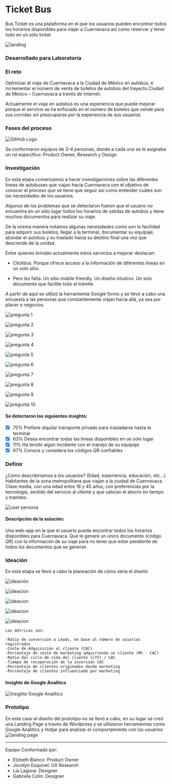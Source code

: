 # Ticket Bus

Bus Ticket es una plataforma en el que los usuarios pueden encontrar todos los horarios disponibles para viajar a Cuernavaca así como reservar y tener todo en un sólo ticket

![landing](https://user-images.githubusercontent.com/32862353/38530717-a4fc3072-3c31-11e8-8620-b3c5db5e8ddf.jpg)

### Desarrollado para Laboratoria

### El reto
Optimizar el viaje de Cuernavaca a la Ciudad de México en autobús, e incrementar el número de venta de boletos de autobús del trayecto Ciudad de México – Cuernavaca a través de Internet.

Actualmente el viaje en autobús es una experiencia que puede mejorar porque el servicio se ha enfocado en el número de boletos que vende para sus corridas sin preocuparse por la experiencia de sus usuarios


### Fases del proceso

![GitHub Logo](assets/images/proceso.jpg)

Se conformaron equipos de 3-4 personas, donde a cada una se le asignaba un rol específico: Product Owner, Research y Design

### Investigación
En esta etapa comenzamos a hacer investigaciones sobre las diferentes lineas de autobuses que viajan hacia Cuernavaca con el objetivo de conocer el proceso que se tiene que seguir así como entender cuáles son las necesidades de los usuarios.

Algunos de los problemas que se detectaron fueron que el usuario no encuentra en un sólo lugar todos los horarios de salidas de autobús y tiene muchos documentos para realizar su viaje.

De la misma manera notamos algunas necesidades como son la facilidad para adquirir sus boletos, llegar a la terminal, documentar su equipaje, abordar el autobús y su traslado hacia su destino final una vez que desciende de la unidad.

Entre quienes brindan actualmente estos servicios a mejorar destacan:
* Clickbus. Porque ofrece acceso a la información de diferentes líneas en un solo sitio.


* Pero les falta: Un sitio mobile friendly. Un diseño intuitivo. Un solo documento que facilite todo el trámite.


A partir de aquí se utilizó la herramienta Google forms y se llevó a cabo una encuesta a las personas que constantemente viajan hacia allá, ya sea por placer o negocios.

![pregunta 1](assets/images/resp1.jpg)

![pregunta 2](assets/images/resp2.jpg)

![pregunta 3](assets/images/resp3.jpg)

![pregunta 4](assets/images/resp4.jpg)

![pregunta 5](assets/images/resp5.jpg)

![pregunta 6](assets/images/resp6.jpg)

![pregunta 7](assets/images/resp7.jpg)

![pregunta 8](assets/images/resp8.jpg)

![pregunta 9](assets/images/resp9.jpg)

![pregunta 10](assets/images/resp10.jpg)


#### Se detectaron los siguientes insights:

- [x] 70% Prefiere alquilar transporte privado para trasladarse hasta la terminal
- [x] 63% Desea encontrar todas las lineas disponibles en un solo lugar
- [x] 11% Ha tenido algún incidente con el manejo de su equipaje
- [x] 67% Conoce y considera los códigos QR confiables

### Definir

¿Cómo describiríamos a los usuarios? (Edad, experiencia, educación, etc...)
Habitantes de la zona metropolitana que viajan a la ciudad de Cuernavaca. Clase media, con una edad entre 18 y 45 años, con preferencias por la tecnología, sentido del servicio al cliente y que valoran el ahorro en tiempo y tramites.

![user persona](assets/images/definir.jpg)

#### Descripción de la solución:

Una web-app en la que el usuario pueda encontrar todos los horarios disponibles para Cuernavaca. Que le genere un único documento (código QR) con la información de su viaje para no tener que estar pendiente de todos los documentos que se generan

### Ideación

En esta etapa se llevó a cabo la planeación de cómo sería el diseño

![ideación](assets/images/acciones1.jpg)

![ideacion](assets/images/acciones2.jpg)

![ideacion](assets/images/acciones3.jpg)

![ideacion](assets/images/acciones4.jpg)

![ideacion](assets/images/acciones5.jpg)

```
Las métricas son:

-Ratio de conversión a Leads, en base al número de usuarios registrados
-Coste de Adquisición al cliente (CAC)
-Porcentaje de coste de marketing adquiriendo un cliente (M% - CAC)
-Ratio del ciclo de vida del cliente (LTV) / CAC
-Tiempo de recuperación de la inversión CAC
-Porcentaje de clientes originados desde marketing
-Porcentaje de clientes influenciado por marketing
```
#### Insights de Google Analitics

![Insights Google Analitics](assets/images/INSIGHTS.jpg)

### Prototipo

En este caso el diseño del prototipo no se llevó a cabo, en su lugar se creó una Landing Page a través de Wordpress y se utilizaron herramientas como Google Analitics y Hotjar para analizar el comportamiento con los usuarios
![landing page](assets/images/busticket-landing-page.png)

<hr>
Equipo Conformado por:

* Elzbeth Blanco: Product Owner
* Jocelyn Esquivel: UX Research
* Lia Laguna: Designer
* Gabriela Colín: Designer
